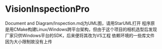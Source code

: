 # VisionInspectionPro
Document and Diagram/Inspection.mdj为UML图，请用StarUML打开
程序原是用CMake构建Linux/Windows跨平台架构，但由于这个项目的相机选型后发现厂家只供Windows平台的SDK，后来便将其改为VS工程
依赖环境的一些库文件因为大小限制故没有上传
